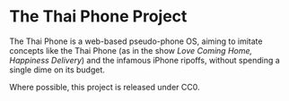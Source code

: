 # The Thai Phone Project

The Thai Phone is a web-based pseudo-phone OS, aiming to imitate concepts like the Thai Phone (as in the show *Love Coming Home, Happiness Delivery*) and the infamous iPhone ripoffs, without spending a single dime on its budget.

Where possible, this project is released under CC0.
